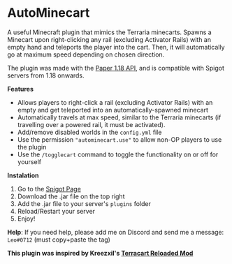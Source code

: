 # AutoMinecart
A useful Minecraft plugin that mimics the Terraria minecarts. Spawns a Minecart upon right-clicking any rail (excluding Activator Rails) with an empty hand and teleports the player into the cart. Then, it will automatically go at maximum speed depending on chosen direction.

The plugin was made with the [Paper 1.18 API](https://papermc.io/), and is compatible with Spigot servers from 1.18 onwards.

**Features**
- Allows players to right-click a rail (excluding Activator Rails) with an empty and get teleported into an automatically-spawned minecart
- Automatically travels at max speed, similar to the Terraria minecarts (if travelling over a powered rail, it must be activated).
- Add/remove disabled worlds in the `config.yml` file
- Use the permission `"autominecart.use"` to allow non-OP players to use the plugin
- Use the `/togglecart` command to toggle the functionality on or off for yourself

**Instalation**
1. Go to the [Spigot Page](https://www.spigotmc.org/resources/autominecart.101327/)
2. Download the .jar file on the top right
3. Add the .jar file to your server's `plugins` folder
4. Reload/Restart your server
5. Enjoy!

**Help**:
If you need help, please add me on Discord and send me a message: `Lеo#0712` (must copy+paste the tag)

**This plugin was inspired by Kreezxil's [Terracart Reloaded Mod](https://www.curseforge.com/minecraft/mc-mods/terracart-reloaded)**

